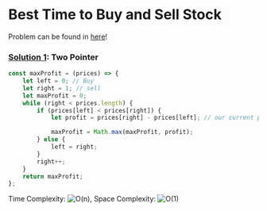 # Best Time to Buy and Sell Stock

Problem can be found in [here](https://leetcode.com/problems/best-time-to-buy-and-sell-stock/)!

### [Solution 1](/Array/121-BestTimetoBuyandSellStock/solutionTP.py): Two Pointer

```javascript
const maxProfit = (prices) => {
    let left = 0; // Buy
    let right = 1; // sell
    let maxProfit = 0;
    while (right < prices.length) {
        if (prices[left] < prices[right]) {
            let profit = prices[right] - prices[left]; // our current profit

            maxProfit = Math.max(maxProfit, profit);
        } else {
            left = right;
        }
        right++;
    }
    return maxProfit;
};
```

Time Complexity: ![O(n)](<https://latex.codecogs.com/svg.image?\inline&space;O(n)>), Space Complexity: ![O(1)](<https://latex.codecogs.com/svg.image?\inline&space;O(1)>)


